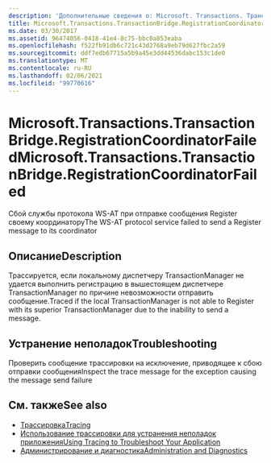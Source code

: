 ```yaml
---
description: 'Дополнительные сведения о: Microsoft. Transactions. Трансактионбридже. Регистратионкурдинаторфаилед'
title: Microsoft.Transactions.TransactionBridge.RegistrationCoordinatorFailed
ms.date: 03/30/2017
ms.assetid: 96474056-0418-41e4-8c75-bbc0a853eaba
ms.openlocfilehash: f522fb91db6c721c43d2768a9eb79d627fbc2a59
ms.sourcegitcommit: ddf7edb67715a5b9a45e3dd44536dabc153c1de0
ms.translationtype: MT
ms.contentlocale: ru-RU
ms.lasthandoff: 02/06/2021
ms.locfileid: "99770616"
---
```

# <a name="microsofttransactionstransactionbridgeregistrationcoordinatorfailed"></a><span data-ttu-id="402e6-103">Microsoft.Transactions.TransactionBridge.RegistrationCoordinatorFailed</span><span class="sxs-lookup"><span data-stu-id="402e6-103">Microsoft.Transactions.TransactionBridge.RegistrationCoordinatorFailed</span></span>

<span data-ttu-id="402e6-104">Сбой службы протокола WS-AT при отправке сообщения Register своему координатору</span><span class="sxs-lookup"><span data-stu-id="402e6-104">The WS-AT protocol service failed to send a Register message to its coordinator</span></span>  
  
## <a name="description"></a><span data-ttu-id="402e6-105">Описание</span><span class="sxs-lookup"><span data-stu-id="402e6-105">Description</span></span>  

 <span data-ttu-id="402e6-106">Трассируется, если локальному диспетчеру TransactionManager не удается выполнить регистрацию в вышестоящем диспетчере TransactionManager по причине невозможности отправить сообщение.</span><span class="sxs-lookup"><span data-stu-id="402e6-106">Traced if the local TransactionManager is not able to Register with its superior TransactionManager due to the inability to send a message.</span></span>  
  
## <a name="troubleshooting"></a><span data-ttu-id="402e6-107">Устранение неполадок</span><span class="sxs-lookup"><span data-stu-id="402e6-107">Troubleshooting</span></span>  

 <span data-ttu-id="402e6-108">Проверить сообщение трассировки на исключение, приводящее к сбою отправки сообщения</span><span class="sxs-lookup"><span data-stu-id="402e6-108">Inspect the trace message for the exception causing the message send failure</span></span>  
  
## <a name="see-also"></a><span data-ttu-id="402e6-109">См. также</span><span class="sxs-lookup"><span data-stu-id="402e6-109">See also</span></span>

- [<span data-ttu-id="402e6-110">Трассировка</span><span class="sxs-lookup"><span data-stu-id="402e6-110">Tracing</span></span>](index.md)
- [<span data-ttu-id="402e6-111">Использование трассировки для устранения неполадок приложения</span><span class="sxs-lookup"><span data-stu-id="402e6-111">Using Tracing to Troubleshoot Your Application</span></span>](using-tracing-to-troubleshoot-your-application.md)
- [<span data-ttu-id="402e6-112">Администрирование и диагностика</span><span class="sxs-lookup"><span data-stu-id="402e6-112">Administration and Diagnostics</span></span>](../index.md)
